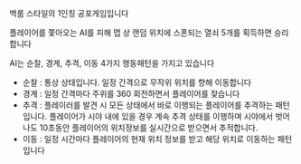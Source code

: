 백룸 스타일의 1인칭 공포게임입니다

플레이어를 쫓아오는 AI를 피해 맵 상 랜덤 위치에 스폰되는 열쇠 5개를 획득하면 승리합니다

AI는 순찰, 경계, 추격, 이동 4가지 행동패턴을 가지고 있습니다
  - 순찰 : 통상 상태입니다. 일정 간격으로 무작위 위치를 향해 이동합니다
  - 경계 : 일정 간격마다 주위를 360 회전하면서 플레이어를 찾습니다
  - 추격 : 플레이러를 발견 시 모든 상태에서 바로 이행되는 플레이어를 추격하는 패턴입니다. 플레이어가 시야 내에 있을 경우 계속 추격 상태를 이행하며 시야에서 벗어나도 10초동안 플레이어의 위치정보를 실시간으로 받으면서 추적합니다.
  - 이동 : 일정 시간마다 플레이어의 현재 위치 정보를 받고 해당 위치로 이동하는 패턴입니다
